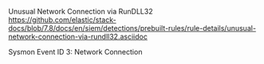 Unusual Network Connection via RunDLL32
https://github.com/elastic/stack-docs/blob/7.8/docs/en/siem/detections/prebuilt-rules/rule-details/unusual-network-connection-via-rundll32.asciidoc

Sysmon Event ID 3: Network Connection